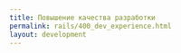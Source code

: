 ```yaml
---
title: Повышение качества разработки
permalink: rails/400_dev_experience.html
layout: development
---
```

